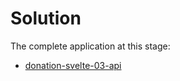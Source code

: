 # Solution

The complete application at this stage:

- [donation-svelte-03-api](https://github.com/wit-hdip-comp-sci-2023/full-stack-lab-previews/tree/master/prj/donation/svelte/donation-svelte-03-api)